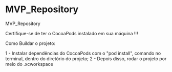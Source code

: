 # MVP_Repository
MVP_Repository

Certifique-se de ter o CocoaPods instalado em sua máquina !!!

Como Buildar o projeto:

1 - Instalar dependências do CocoaPods com o "pod install", comando no terminal, dentro do diretório do projeto;
2 - Depois disso, rodar o projeto por meio do .xcworkspace
